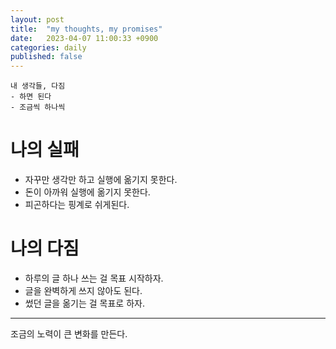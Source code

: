 ```yaml
---
layout: post
title:  "my thoughts, my promises"
date:   2023-04-07 11:00:33 +0900
categories: daily
published: false
---
```

```
내 생각들, 다짐
- 하면 된다
- 조금씩 하나씩
```

# 나의 실패

- 자꾸만 생각만 하고 실행에 옮기지 못한다.
- 돈이 아까워 실행에 옮기지 못한다.
- 피곤하다는 핑계로 쉬게된다.

# 나의 다짐

- 하루의 글 하나 쓰는 걸 목표 시작하자.
- 글을 완벽하게 쓰지 않아도 된다.
- 썼던 글을 옮기는 걸 목표로 하자.

---

조금의 노력이 큰 변화를 만든다.
